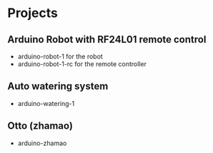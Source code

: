
# Projects

## Arduino Robot with RF24L01 remote control

- arduino-robot-1 for the robot
- arduino-robot-1-rc for the remote controller

## Auto watering system

- arduino-watering-1

## Otto (zhamao)

- arduino-zhamao
